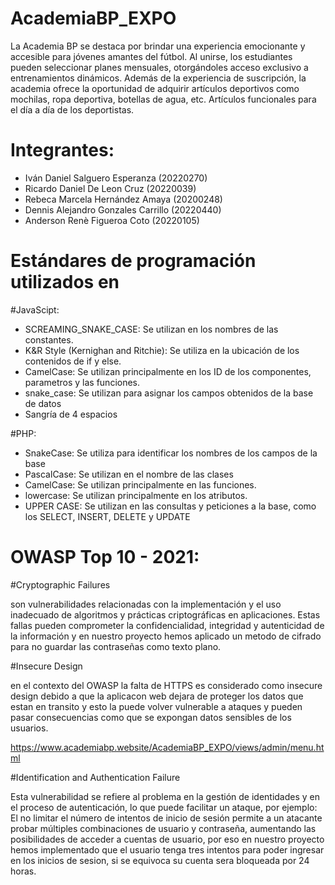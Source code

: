# AcademiaBP_EXPO
La Academia BP se destaca por brindar una experiencia emocionante y accesible para jóvenes amantes del fútbol. Al unirse, los estudiantes pueden seleccionar planes mensuales, otorgándoles acceso exclusivo a entrenamientos dinámicos. Además de la experiencia de suscripción, la academia ofrece la oportunidad de adquirir artículos deportivos como mochilas, ropa deportiva, botellas de agua, etc. Artículos funcionales para el día a día de los deportistas.

# Integrantes:
* Iván Daniel Salguero Esperanza (20220270)
* Ricardo Daniel De Leon Cruz (20220039)
* Rebeca Marcela Hernández Amaya (20200248)
* Dennis Alejandro Gonzales Carrillo (20220440)
* Anderson Renè Figueroa Coto (20220105)

# Estándares de programación utilizados en
#JavaScipt:
* SCREAMING_SNAKE_CASE: Se utilizan en los nombres de las constantes.
* K&R Style (Kernighan and Ritchie): Se utiliza en la ubicación de los contenidos de if y else.
* CamelCase: Se utilizan principalmente en los ID de los componentes, parametros y las funciones.
* snake_case: Se utilizan para asignar los campos obtenidos de la base de datos
* Sangría de 4 espacios

#PHP:
* SnakeCase: Se utiliza para identificar los nombres de los campos de la base
* PascalCase: Se utilizan en el nombre de las clases
* CamelCase: Se utilizan principalmente en las funciones.
* lowercase: Se utilizan principalmente en los atributos.
* UPPER CASE: Se utilizan en las consultas y peticiones a la base, como los SELECT, INSERT, DELETE y UPDATE

# OWASP Top 10 - 2021:

#Cryptographic Failures

son vulnerabilidades relacionadas con la implementación y el uso inadecuado de algoritmos y prácticas criptográficas en aplicaciones.
Estas fallas pueden comprometer la confidencialidad, integridad y autenticidad de la información y en nuestro proyecto hemos aplicado un metodo de cifrado para no guardar las contraseñas como texto plano.

#Insecure Design

en el contexto del OWASP  la falta de HTTPS es considerado como insecure design debido a que la aplicacon web dejara de proteger los datos que estan en transito y 
esto la puede volver vulnerable a ataques y pueden pasar consecuencias como que se expongan datos sensibles de los usuarios.

https://www.academiabp.website/AcademiaBP_EXPO/views/admin/menu.html

#Identification and Authentication Failure

Esta vulnerabilidad se refiere al problema en la gestión de identidades y en el proceso de autenticación, lo que puede facilitar un ataque, por ejemplo:
El no limitar el número de intentos de inicio de sesión permite a un atacante probar múltiples combinaciones de usuario y contraseña, aumentando las posibilidades de acceder a cuentas de usuario, 
por eso en nuestro proyecto hemos implementado que el usuario tenga tres intentos para poder ingresar en los inicios de sesion, si se equivoca su cuenta sera bloqueada por 24 horas.





